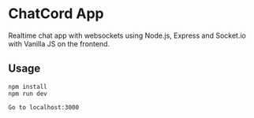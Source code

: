 # ChatCord App
Realtime chat app with websockets using Node.js, Express and Socket.io with Vanilla JS on the frontend.

## Usage
```
npm install
npm run dev

Go to localhost:3000
```

